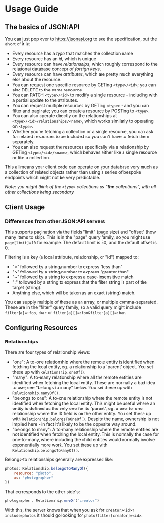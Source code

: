 # Usage Guide

## The basics of JSON:API

You can just pop over to https://jsonapi.org to see the specification, but the
short of it is:

* Every resource has a _type_ that matches the collection name
* Every resource has an _id_, which is unique
* Every resource can have _relationships_, which roughly correspond to the
  relational database concept of _foreign keys_.
* Every resource can have _attributes_, which are pretty much everything else
  about the resource.
* You can request one specific resource by GETing `<type>/<id>`; you can
  also DELETE to the same resource
* You can PATCH `<type>/<id>` to modify a single resource - including with
  a partial update to the attributes.
* You can request multiple resources by GETing `<type>` - and you can
  filter and paginate; you can create a resource by POSTing to `<type>`.
* You can also operate directly on the relationships at
  `<type>/<id>/relationships/<name>`, which works similarly to operating
  on `<type>`.
* Whether you're fetching a collection or a single resource, you can ask for
  related resources to be included so you don't have to fetch them separately.
* You can also request the resources specifically via a relationship by GETing
  `<type>/<id>/<name>`, which behaves either like a single resource or
  like a collection.

This all means your client code can operate on your database very much as a
collection of related objects rather than using a series of bespoke endpoints
which might not be very predictable.

*Note: you might think of the `<type>` collections as "__the__ collections",*
*with all other collections being secondary*

## Client Usage

### Differences from other JSON:API servers

This supports pagination via the fields "limit" (page size) and "offset" (how
many items to skip). This is in the "page" query family, so you might use
`page[limit]=10` for example. The default limit is 50, and the default offset is
0.

Filtering is a key (a local attribute, relationship, or "id") mapped to:

* "<" followed by a string/number to express "less than"
* ">" followed by a string/number to express "greater than"
* "~" followed by a string to express a case-insensitive match
* ":" followed by a string to express that the filter string is part of the
  target (string).
* Anything else, which will be taken as an exact (string) match.

You can supply multiple of these as an array, or multiple comma-separated. These
are in the "filter" query family, so a valid query might include
`filter[a]=:foo,:bar` or `filter[a][]=:foo&filter[a][]=:bar`.

## Configuring Resources

### Relationships

There are four types of relationship views:

* "one": A to-one relationship where the remote entity is identified when
  fetching the local entity, eg. a relationship to a 'parent' object. You set
  these up with `Relationship.oneOf()`.
* "many": A to-many relationship where all the remote entities are identified
  when fetching the local entity. These are normally a bad idea to use; see
  "belongs to many" below. You set these up with `Relationship.manyOf()`.
* "belongs to one": A to-one relationship where the remote entity is not
  identified when fetching the local entity. This might be useful where an
  entity is defined as the only one for its 'parent', eg. a one-to-one
  relationship where the ID field is on the other entity. You set these up with
  `Relationship.belongsToOneOf()`. Despite the name, ownership is not implied
  here - in fact it's likely to be the opposite way around.
* "belongs to many": A to-many relationship where the remote entities are not
  identified when fetching the local entity. This is normally the case for
  one-to-many, where including the child entities would normally involve
  exponentially more work. You set these up with
  `Relationship.belongsToManyOf()`.

Belongs-to relationships generally are expressed like:

```js
photos: Relationship.belongsToManyOf({
    resource: "photo",
    as: "photographer"
})
```

That corresponds to the other side's:

```js
photographer: Relationship.oneOf("creator")
```

With this, the server knows that when you ask for `creator/<id>?include=photos` it
should go looking for `photo?filter[creator]=<id>`.
